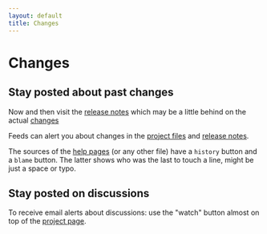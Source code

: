```yaml
---
layout: default
title: Changes
---
```


Changes
=======

Stay posted about past changes
------------------------------

Now and then visit the [release notes] which may be a little behind on the actual [changes]

Feeds can alert you about changes in the [project files] and [release notes][atom-notes].

The sources of the [help pages] (or any other file) have a `history` button and a `blame` button.
The latter shows who was the last to touch a line, might be just a space or typo.

Stay posted on discussions
--------------------------

To receive email alerts about discussions: use the "watch" button almost on top of the [project page].

[release notes]: https://github.com/d-bl/GroundForge/releases/
[changes]: https://github.com/d-bl/GroundForge/commits/
[project page]: https://github.com/d-bl/GroundForge/
[project files]: https://github.com/d-bl/GroundForge/commits/master.atom
[atom-notes]: https://github.com/d-bl/GroundForge/releases.atom
[help pages]: https://github.com/d-bl/GroundForge-help/tree/master/docs/
